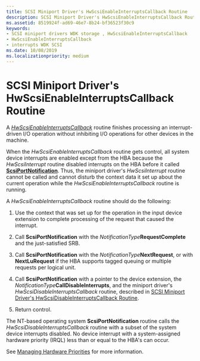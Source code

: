 ```yaml
---
title: SCSI Miniport Driver's HwScsiEnableInterruptsCallback Routine
description: SCSI Miniport Driver's HwScsiEnableInterruptsCallback Routine
ms.assetid: 8519924f-ad69-46e7-8b24-bf36523f30c9
keywords:
- SCSI miniport drivers WDK storage , HwScsiEnableInterruptsCallback
- HwScsiEnableInterruptsCallback
- interrupts WDK SCSI
ms.date: 10/08/2019
ms.localizationpriority: medium
---
```


# SCSI Miniport Driver's HwScsiEnableInterruptsCallback Routine

A [*HwScsiEnableInterruptsCallback*](https://docs.microsoft.com/previous-versions/windows/hardware/drivers/ff557295(v=vs.85)) routine finishes processing an interrupt-driven I/O operation without inhibiting I/O operations for other devices in the machine.

When the *HwScsiEnableInterruptsCallback* routine gets control, all system device interrupts are enabled except from the HBA because the *HwScsiInterrupt* routine disabled interrupts on the HBA before it called [**ScsiPortNotification**](https://docs.microsoft.com/windows-hardware/drivers/ddi/srb/nf-srb-scsiportnotification). Thus, the miniport driver's *HwScsiInterrupt* routine cannot be called and cannot disturb the context data it set up about the current operation while the *HwScsiEnableInterruptsCallback* routine is running.

A *HwScsiEnableInterruptsCallback* routine should do the following:

1. Use the context that was set up for the operation in the input device extension to complete processing of the request that caused the interrupt.

2. Call **ScsiPortNotification** with the *NotificationType***RequestComplete** and the just-satisfied SRB.

3. Call **ScsiPortNotification** with the *NotificationType***NextRequest**, or with **NextLuRequest** if the HBA supports tagged queuing or multiple requests per logical unit.

4. Call **ScsiPortNotification** with a pointer to the device extension, the *NotificationType***CallDisableInterrupts**, and the miniport driver's *HwScsiDisableInterruptsCallback* routine, described in [SCSI Miniport Driver's HwScsiDisableInterruptsCallback Routine](scsi-miniport-driver-s-hwscsidisableinterruptscallback-routine.md).

5. Return control.

The NT-based operating system **ScsiPortNotification** routine calls the *HwScsiDisableInterruptsCallback* routine with a subset of the system device interrupts disabled. No device interrupt with a system-assigned hardware priority (IRQL) less than or equal to the HBA's can occur.

See [Managing Hardware Priorities](https://docs.microsoft.com/windows-hardware/drivers/kernel/managing-hardware-priorities
) for more information.
